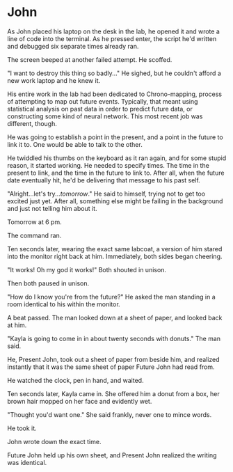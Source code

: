 # John
As John placed his laptop on the desk in the lab, he opened it and wrote a line of code into the terminal. As he pressed enter, the script he'd written and debugged six separate times already ran.

The screen beeped at another failed attempt. He scoffed. 

"I want to destroy this thing so badly..." He sighed, but he couldn't afford a new work laptop and he knew it. 

His entire work in the lab had been dedicated to Chrono-mapping, process of attempting to map out future events. Typically, that meant using statistical analysis on past data in order to predict future data, or constructing some kind of neural network. This most recent job was different, though. 

He was going to establish a point in the present, and a point in the future to link it to. One would be able to talk to the other. 

He twiddled his thumbs on the keyboard as it ran again, and for some stupid reason, it started working. He needed to specify times. The time in the present to link, and the time in the future to link to. After all, when the future date eventually hit, he'd be delivering that message to his past self.

"Alright...let's try...*tomorrow*." He said to himself, trying not to get too excited just yet. After all, something else might be failing in the background and just not telling him about it.

Tomorrow at 6 pm.

The command ran. 

Ten seconds later, wearing the exact same labcoat, a version of him stared into the monitor right back at him. Immediately, both sides began cheering.

"It works! Oh my god it works!" Both shouted in unison.

Then both paused in unison. 

"How do I know you're from the future?" He asked the man standing in a room identical to his within the monitor.

A beat passed. The man looked down at a sheet of paper, and looked back at him. 

"Kayla is going to come in in about twenty seconds with donuts." The man said. 

He, Present John, took out a sheet of paper from beside him, and realized instantly that it was the same sheet of paper Future John had read from.

He watched the clock, pen in hand, and waited.

Ten seconds later, Kayla came in. She offered him a donut from a box, her brown hair mopped on her face and evidently wet.

"Thought you'd want one." She said frankly, never one to mince words.

He took it. 

John wrote down the exact time. 

Future John held up his own sheet, and Present John realized the writing was identical.

